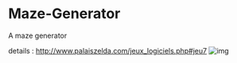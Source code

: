 # Maze-Generator
A maze generator


details :  http://www.palaiszelda.com/jeux_logiciels.php#jeu7
![img](https://github.com/raitogriffith/Maze-Generator/out.gif)
